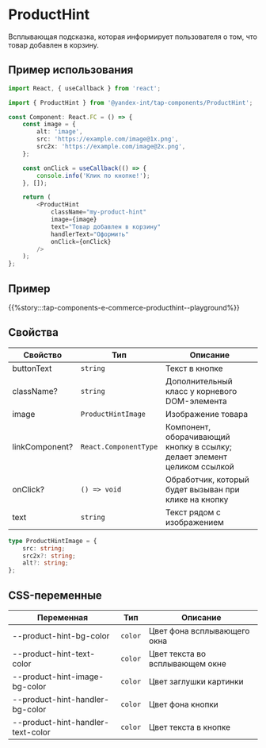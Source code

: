 # ProductHint

Всплывающая подсказка, которая информирует пользователя о том, что товар добавлен в корзину.

## Пример использования

```typescript jsx
import React, { useCallback } from 'react';

import { ProductHint } from '@yandex-int/tap-components/ProductHint';

const Component: React.FC = () => {
    const image = {
        alt: 'image',
        src: 'https://example.com/image@1x.png',
        src2x: 'https://example.com/image@2x.png',
    };

    const onClick = useCallback(() => {
        console.info('Клик по кнопке!');
    }, []);

    return (
        <ProductHint
            className="my-product-hint"
            image={image}
            text="Товар добавлен в корзину"
            handlerText="Оформить"
            onClick={onClick}
        />
    );
};
```

## Пример

{{%story:::tap-components-e-commerce-producthint--playground%}}

## Свойства

| Свойство       | Тип                   | Описание                                                                 |
| -------------- | --------------------- | ------------------------------------------------------------------------ |
| buttonText     | `string`              | Текст в кнопке                                                           |
| className?     | `string`              | Дополнительный класс у корневого DOM-элемента                            |
| image          | `ProductHintImage`    | Изображение товара                                                       |
| linkComponent? | `React.ComponentType` | Компонент, оборачивающий кнопку в ссылку; делает элемент целиком ссылкой |
| onClick?       | `() => void`          | Обработчик, который будет вызыван при клике на кнопку                    |
| text           | `string`              | Текст рядом с изображением                                               |

```typescript jsx
type ProductHintImage = {
    src: string;
    src2x?: string;
    alt?: string;
};
```

## CSS-переменные

| Переменная                        | Тип     | Описание                       |
| --------------------------------- | ------- | ------------------------------ |
| --product-hint-bg-color           | `color` | Цвет фона всплывающего окна    |
| --product-hint-text-color         | `color` | Цвет текста во всплывающем окне|
| --product-hint-image-bg-color     | `color` | Цвет заглушки картинки         |
| --product-hint-handler-bg-color   | `color` | Цвет фона кнопки               |
| --product-hint-handler-text-color | `color` | Цвет текста в кнопке           |
